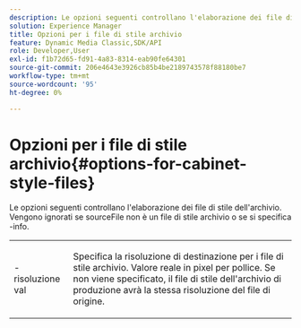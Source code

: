 ```yaml
---
description: Le opzioni seguenti controllano l'elaborazione dei file di stile dell'archivio. Vengono ignorati se sourceFile non è un file di stile archivio o se si specifica -info.
solution: Experience Manager
title: Opzioni per i file di stile archivio
feature: Dynamic Media Classic,SDK/API
role: Developer,User
exl-id: f1b72d65-fd91-4a83-8314-eab90fe64301
source-git-commit: 206e4643e3926cb85b4be2189743578f88180be7
workflow-type: tm+mt
source-wordcount: '95'
ht-degree: 0%

---
```


# Opzioni per i file di stile archivio{#options-for-cabinet-style-files}

Le opzioni seguenti controllano l&#39;elaborazione dei file di stile dell&#39;archivio. Vengono ignorati se sourceFile non è un file di stile archivio o se si specifica -info.

<table id="simpletable_332B78DDEB6540708844AB54AE321F9B"> 
 <tr class="strow"> 
  <td class="stentry"> <p><span class="codeph">-risoluzione <span class="varname"> val</span></span> </p> </td> 
  <td class="stentry"> <p>Specifica la risoluzione di destinazione per i file di stile archivio. Valore reale in pixel per pollice. Se non viene specificato, il file di stile dell'archivio di produzione avrà la stessa risoluzione del file di origine. </p></td> 
 </tr> 
</table>
